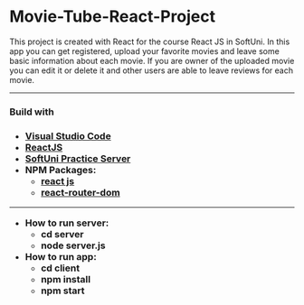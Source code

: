 <h1> Movie-Tube-React-Project </h1>

<p> This project is created with React for the course React JS in SoftUni.
In this app you can get registered, upload your favorite movies and leave some basic information about each movie. If you are owner of the uploaded movie you can edit it or delete it and other users are able to leave reviews for each movie. </p>

-------------------------------------------------------------------------------------------------------------------------------------------------------------------------

<h3> Build with <h3>
  
  - [Visual Studio Code](https://code.visualstudio.com/ "Visual Studio Code")
  - [ReactJS](https://react.dev/)
  - [SoftUni Practice Server](https://github.com/softuni-practice-server/softuni-practice-server)
  - NPM Packages:
    - [react js](https://www.npmjs.com/package/react)
    - [react-router-dom](https://reactrouter.com/en/main/start/tutorial)

  --------------------------------------
  
- How to run server:
  - cd server
  - node server.js
- How to run app:
  - cd client
  - npm install
  - npm start
